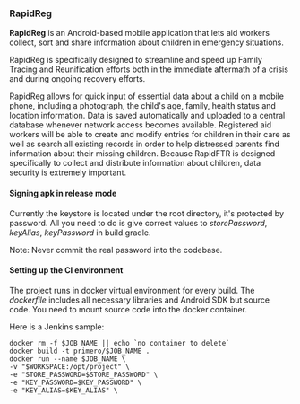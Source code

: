 ### RapidReg

**RapidReg** is an Android-based mobile application that lets aid workers collect, 
sort and share information about children in emergency situations.

RapidReg is specifically designed to streamline and speed up Family Tracing and Reunification 
efforts both in the immediate aftermath of a crisis and during ongoing recovery efforts.

RapidReg allows for quick input of essential data about a child on a mobile phone, 
including a photograph, the child's age, family, health status and location information. 
Data is saved automatically and uploaded to a central database whenever network access 
becomes available. Registered aid workers will be able to create and modify entries for children 
in their care as well as search all existing records in order to help distressed parents 
find information about their missing children. Because RapidFTR is designed specifically to collect 
and distribute information about children, data security is extremely important.

#### Signing apk in release mode
Currently the keystore is located under the root directory, it's protected by password.
All you need to do is give correct values to *storePassword*, *keyAlias*, *keyPassword* 
in build.gradle.

Note: Never commit the real password into the codebase.
 
#### Setting up the CI environment
The project runs in docker virtual environment for every build. The *dockerfile* includes all
necessary libraries and Android SDK but source code. You need to mount source code into the docker
container.

Here is a Jenkins sample:
``` docker
docker rm -f $JOB_NAME || echo `no container to delete`
docker build -t primero/$JOB_NAME .
docker run --name $JOB_NAME \
-v "$WORKSPACE:/opt/project" \
-e "STORE_PASSWORD=$STORE_PASSWORD" \
-e "KEY_PASSWORD=$KEY_PASSWORD" \
-e "KEY_ALIAS=$KEY_ALIAS" \
```
